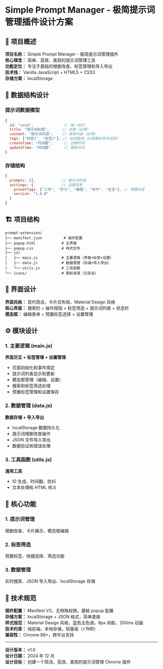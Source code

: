 # Simple Prompt Manager - 极简提示词管理插件设计方案

## 🎯 项目概述

**项目名称：** Simple Prompt Manager - 极简提示词管理插件  
**核心理念：** 简单、高效、美观的提示词管理工具  
**功能定位：** 专注于基础的增删改查、标签管理和导入导出  
**技术栈：** Vanilla JavaScript + HTML5 + CSS3  
**存储方案：** localStorage

## 💾 数据结构设计

### 提示词数据模型

```javascript
{
  id: "uuid",              // 唯一标识
  title: "提示词标题",      // 标题（必填）
  content: "提示词内容",    // 具体内容（必填）
  tags: ["标签1", "标签2"], // 标签数组（从预置标签中选择）
  createTime: "时间戳",     // 创建时间
  updateTime: "时间戳"      // 更新时间
}
```

### 存储结构

```javascript
{
  prompts: [],            // 提示词列表
  settings: {             // 设置信息
    presetTags: ["工作", "学习", "编程", "写作", "生活"], // 预置标签
    version: "1.0.0"
  }
}
```

## 🏗️ 项目结构

```
prompt-extension/
├── manifest.json          # 插件配置
├── popup.html            # 主界面
├── popup.css             # 样式文件
├── js/
│   ├── main.js           # 主要逻辑（界面+标签+设置）
│   ├── data.js           # 数据管理（存储+导入导出）
│   └── utils.js          # 工具函数
└── icons/                # 图标资源（已存在）
```

## 🎨 界面设计

**界面风格：** 现代简洁，卡片式布局，Material Design 风格  
**核心界面：** 搜索栏 + 操作按钮 + 标签筛选 + 提示词列表 + 状态栏  
**模态框：** 编辑表单 + 预置标签选择 + 设置管理

## ⚙️ 模块设计

### 1. 主要逻辑 (main.js)

**界面交互 + 标签管理 + 设置管理**

- 页面初始化和事件绑定
- 提示词列表显示和更新
- 模态框管理（编辑、设置）
- 搜索和标签筛选处理
- 预置标签管理和设置保存

### 2. 数据管理 (data.js)

**数据存储 + 导入导出**

- localStorage 数据持久化
- 提示词增删改查操作
- JSON 文件导入导出
- 数据验证和错误处理

### 3. 工具函数 (utils.js)

**通用工具**

- ID 生成、时间戳、防抖
- 文本处理和 HTML 转义

## 🎯 核心功能

### 1. 提示词管理

增删改查、卡片展示、模态框编辑

### 2. 标签筛选

预置标签、快捷选择、筛选功能

### 3. 数据管理

实时搜索、JSON 导入导出、localStorage 存储

## 🔧 技术规范

**插件配置：** Manifest V3，无特殊权限，基础 popup 配置  
**存储方案：** localStorage + JSON 格式，简单直接  
**样式规范：** Material Design 风格，蓝色主色调，8px 间距，200ms 动画  
**技术约束：** 纯前端，本地存储，轻量级（<1MB）  
**兼容性：** Chrome 88+，跨平台支持

---

**设计版本：** v1.0  
**设计日期：** 2024 年 12 月  
**设计目标：** 创建一个简洁、高效、美观的提示词管理 Chrome 插件
